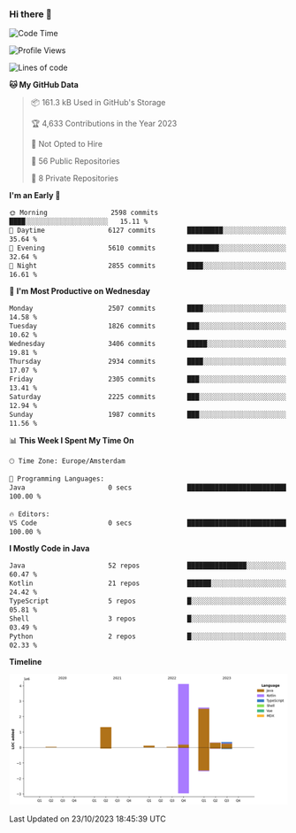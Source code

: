 ### Hi there 👋


<!--START_SECTION:waka-->
![Code Time](http://img.shields.io/badge/Code%20Time-3%2C583%20hrs%2049%20mins-blue)

![Profile Views](http://img.shields.io/badge/Profile%20Views-1-blue)

![Lines of code](https://img.shields.io/badge/From%20Hello%20World%20I%27ve%20Written-8.9%20million%20lines%20of%20code-blue)

**🐱 My GitHub Data** 

> 📦 161.3 kB Used in GitHub's Storage 
 > 
> 🏆 4,633 Contributions in the Year 2023
 > 
> 🚫 Not Opted to Hire
 > 
> 📜 56 Public Repositories 
 > 
> 🔑 8 Private Repositories 
 > 
**I'm an Early 🐤** 

```text
🌞 Morning                2598 commits        ████░░░░░░░░░░░░░░░░░░░░░   15.11 % 
🌆 Daytime                6127 commits        █████████░░░░░░░░░░░░░░░░   35.64 % 
🌃 Evening                5610 commits        ████████░░░░░░░░░░░░░░░░░   32.64 % 
🌙 Night                  2855 commits        ████░░░░░░░░░░░░░░░░░░░░░   16.61 % 
```
📅 **I'm Most Productive on Wednesday** 

```text
Monday                   2507 commits        ████░░░░░░░░░░░░░░░░░░░░░   14.58 % 
Tuesday                  1826 commits        ███░░░░░░░░░░░░░░░░░░░░░░   10.62 % 
Wednesday                3406 commits        █████░░░░░░░░░░░░░░░░░░░░   19.81 % 
Thursday                 2934 commits        ████░░░░░░░░░░░░░░░░░░░░░   17.07 % 
Friday                   2305 commits        ███░░░░░░░░░░░░░░░░░░░░░░   13.41 % 
Saturday                 2225 commits        ███░░░░░░░░░░░░░░░░░░░░░░   12.94 % 
Sunday                   1987 commits        ███░░░░░░░░░░░░░░░░░░░░░░   11.56 % 
```


📊 **This Week I Spent My Time On** 

```text
🕑︎ Time Zone: Europe/Amsterdam

💬 Programming Languages: 
Java                     0 secs              █████████████████████████   100.00 % 

🔥 Editors: 
VS Code                  0 secs              █████████████████████████   100.00 % 
```

**I Mostly Code in Java** 

```text
Java                     52 repos            ███████████████░░░░░░░░░░   60.47 % 
Kotlin                   21 repos            ██████░░░░░░░░░░░░░░░░░░░   24.42 % 
TypeScript               5 repos             █░░░░░░░░░░░░░░░░░░░░░░░░   05.81 % 
Shell                    3 repos             █░░░░░░░░░░░░░░░░░░░░░░░░   03.49 % 
Python                   2 repos             █░░░░░░░░░░░░░░░░░░░░░░░░   02.33 % 
```



**Timeline**

![Lines of Code chart](https://raw.githubusercontent.com/powercasgamer/powercasgamer/master/assets/bar_graph.png)


 Last Updated on 23/10/2023 18:45:39 UTC
<!--END_SECTION:waka-->
